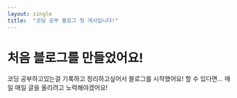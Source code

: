 ```yaml
---
layout: single
title:  "코딩 공부 블로그 첫 개시입니다!"
---
```


# 처음 블로그를 만들었어요!

코딩 공부하고있는걸 기록하고 정리하고싶어서 블로그를 시작했어요!
할 수 있다면... 매일 매일 글을 올리려고 노력해야겠어요!
